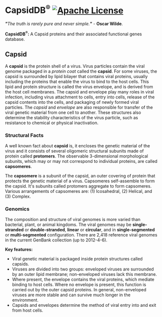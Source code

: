 # CapsidDB<sup>®</sup> [![Apache License](https://img.shields.io/badge/license-Apache-blue.svg)](https://github.com/CapsidDB/CapsidDB/blob/master/LICENSE)
<i><b>"</b>The truth is rarely pure and never simple.<b>"</b></i> - <b>Oscar Wilde</b>.

<b>CapsidDB<sup>®</sup>:</b>&nbsp;A Capsid proteins and their associated functional genes database.

## Capsid
A <b>capsid</b> is the protein shell of a virus. Virus particles contain the viral genome packaged in a <i>protein coat</i> called the <b>capsid</b>. For some viruses, the capsid is surrounded by lipid bilayer that contains viral proteins, usually including the proteins that enable the virus to bind to the host cells. This lipid and protein structure is called the virus envelope, and is derived from the host cell membranes. The capsid and envelope play many roles in viral infection, including virus attachment to cells, entry into cells, release of the capsid contents into the cells, and packaging of newly formed viral particles. The <i>capsid</i> and <i>envelope</i> are also responsible for transfer of the viral genetic material from one cell to another. These structures also determine the stability characteristics of the virus particle, such as resistance to chemical or physical inactivation.

### Structural Facts
A well known fact about <b>capsid</b> is, it encloses the genetic material of the virus and it consists of several oligomeric structural subunits made of protein called <b>protomers</b>. The observable 3-dimensional morphological subunits, which may or may not correspond to individual proteins, are called <b>capsomeres</b>.

The <b>capsomere</b> is a subunit of the capsid, an outer covering of protein that protects the genetic material of a virus. Capsomeres self-assemble to form the capsid. It's subunits called protomers aggregate to form capsomeres. Various arrangements of capsomeres are: (1) Icosahedral, (2) Helical, and (3) Complex.

### Genomics
The composition and structure of viral genomes is more varied than bacterial, plant, or animal kingdoms. The viral genomes may be <b>single-stranded</b> or <b>double-stranded</b>, <b>linear</b> or <b>circular</b>, and in <b>single-segmented</b> or <b>multi-segmented</b> configuration. There are 2,418 reference viral genomes in the current GenBank collection (up to 2012-4-6).

<b>Key features:</b>
- Viral genetic material is packaged inside protein structures called capsids.
- Viruses are divided into two groups: enveloped viruses are surrounded by an outer lipid membrane; non-enveloped viruses lack this membrane.
- Where present, the envelope contains the viral proteins, which mediate binding to host cells. Where no envelope is present, this function is carried out by the outer capsid proteins. In general, non-enveloped viruses are more stable and can survive much longer in the environment.
- Capsids and envelopes determine the method of viral entry into and exit from host cells.
